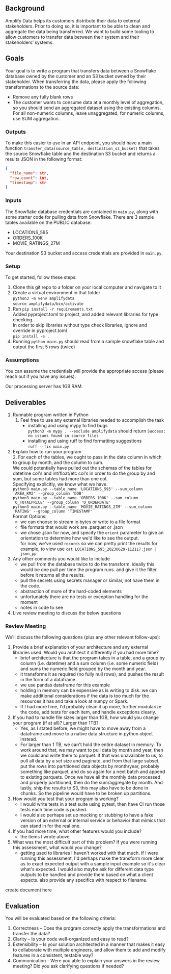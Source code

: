 ## Background

Amplify Data helps its customers distribute their data to external stakeholders. Prior to doing so, it is important to be able to clean and aggregate the data being transferred. We want to build some tooling to allow customers to transfer data between their system and their stakeholders’ systems.

## Goals

Your goal is to write a program that transfers data between a Snowflake database owned by the customer and an S3 bucket owned by their stakeholder. When transferring the data, please apply the following transformations to the source data:

- Remove any fully blank rows
- The customer wants to consume data at a monthly level of aggregation, so you should send an aggregated dataset using the existing columns. For all non-numeric columns, leave unaggregated, for numeric columns, use SUM aggregation.

### Outputs

To make this easier to use in an API endpoint, you should have a main function `transfer_data(source_table, destination_s3_bucket)` that takes the source Snowflake table and the destination S3 bucket and returns a results JSON in the following format:

```json
{
  "file_name": str,
  "row_count": int,
  "timestamp": str
}
```

### Inputs

The Snowflake database credentials are contained in `main.py`, along with some starter code for pulling data from Snowflake.  There are 3 sample tables available on the PUBLIC database:

- LOCATIONS_595
- ORDERS_100K
- MOVIE_RATINGS_27M

Your destination S3 bucket and access credentials are provided in `main.py`.

### Setup

To get started, follow these steps:

1. Clone this git repo to a folder on your local computer and navigate to it
2. Create a virtual environment in that folder  
  ```python3 -m venv amplifydata```  
  ```source amplifydata/bin/activate```  
3. Run `pip install -r requirements.txt`  
  Added pyproject.toml to project, and added relevant libraries for type checking.  
  In order to skip libraries without type check libraries, ignore and override in pyproject.toml  
  ```pip install -e .```  
4. Running `python main.py` should read from a sample snowflake table and output the first 5 rows (twice)  

### Assumptions

You can assume the credentials will provide the appropriate access (please reach out if you have any issues).

Our processing server has 1GB RAM.

## Deliverables

1. Runnable program written in Python
    1. Feel free to use any external libraries needed to accomplish the task
        - installing and using mypy to find bugs  
        ```python3 -m mypy . --exclude amplifydata``` should return `Success: no issues found in source files`  
        - installing and using ruff to find formatting suggestions  
        ```ruff --fix main.py```  
2. Explain how to run your program   
    2. For each of the tables, we ought to pass in the date column in which to group by month, and the column to sum.  
    We could potentially have pulled out the schemas of the tables for datetime col's and int/float/etc col's in order to do the group by and sum, but some tables had more than one col.  
    Specifying explicitly, we know what we have.  
  ```python3 main.py --table_name 'LOCATIONS_595' --sum_column 'AREA_KM2' --group_column 'DOB'```  
  ```python3 main.py --table_name 'ORDERS_100K' --sum_column 'O_TOTALPRICE' --group_column 'O_ORDERDATE'```  
  ```python3 main.py --table_name 'MOVIE_RATINGS_27M' --sum_column 'RATING' --group_column 'TIMESTAMP'```  
    Format Options:  
    - we can choose to stream io bytes or write to a file format  
    - file formats that would work are .parquet or .json  
    - we chose .json for now, and specify the `orient` parameter to give an orientation to determine how we'd like to see the output.  
    for now, we've used `records` so we can pretty print the results
    for example, to view use `cat LOCATIONS_595_20230629-112117.json | json_pp`
3. Any other comments you would like to include  
    - we pull from the database twice to do the transform. ideally this would be one pull per time the program runs. and give it the filter before it returns all the results.  
    - pull the secrets using secrets manager or similar, not have them in the code.  
    - abstraction of more of the hard-coded elements
    - unfortunately there are no tests or exception handling for the moment  
    - notes in code to see  
4. Live review meeting to discuss the below questions

### Review Meeting

We'll discuss the following questions (plus any other relevant follow-ups):

1. Provide a brief explanation of your architecture and any external libraries used. Would you architect it differently if you had more time?
    - brief architecture is that the program takes in a table, and a group by column (i.e. datetime) and a sum column (i.e. some numeric field) and sums the numeric field grouped by the month and year.
    - it transforms it as required (no fully null rows), and pushes the result in the form of a dataframe.
    - we use pandas dataframe for this example
    - holding in memory can be expensive as is writing to disk. we can make additional considerations if the data is too much for the resources it has and take a look at numpy or Spark.
    - If I had more time, I'd probably clean it up more, further modularize the code, add tests for each item, and handle exceptions clearly.
2. If you had to handle file sizes larger than 1GB, how would you change your program (if at all)? Larger than 1TB?
    - Yes, as I stated before, we might have to move away from a dataframe and move to a native data structure in python object instead.
    - For larger than 1 TB, we can't hold the entire dataset in memory. To work around that, we may want to pull data by month and year, then we could and write them to parquet. 
    If that was unavailable to us, to pull all data by a set size and paginate, and from that large subset, put the rows into partitioned data objects by month/year, probably something like parquet, and do so again for a next batch and append to existing parquets. Once we have all the monthly data processed and properly partitioned, then do the sum/aggregate by month. And lastly, ship the results to S3, this may also have to be done in chunks. So the pipeline would have to be broken up partitions.
3. How would you test that your program is working?
    - I would write tests in a test suite using pytest, then have CI run those tests each time code is pushed.
    - I would also perhaps set up mocking or stubbing to have a fake version of an external or internal service or behavior that mimics that can stand in for the real one.
4. If you had more time, what other features would you include?
    - the items I wrote above
5. What was the most difficult part of this problem? If you were running this assessment, what would you change?
    - getting used to libraries I haven't worked with that much. If I were running this assessment, I'd perhaps make the transform more clear as to exact expected output with a sample input example so it's clear what's expected. I would also maybe ask for different data type outputs to be handled and provide them based on what a client expects. also provide any specifics with respect to filename.

create document here
## Evaluation

You will be evaluated based on the following criteria:

1. Correctness – Does the program correctly apply the transformations and transfer the data? 
2. Clarity – Is your code well-organized and easy to read? 
3. Extensibility – Is your solution architected in a manner that makes it easy to collaborate with multiple engineers, and allow them to add and modify features in a consistent, testable way?
4. Communication - Were you able to explain your answers in the review meeting? Did you ask clarifying questions if needed?
